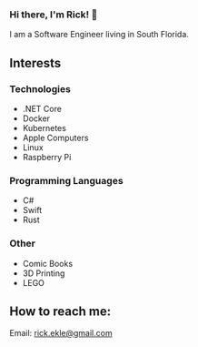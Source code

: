 ### Hi there, I'm Rick! 👋

I am a Software Engineer living in South Florida.

## Interests

### Technologies

* .NET Core
* Docker
* Kubernetes
* Apple Computers
* Linux
* Raspberry Pi

### Programming Languages
* C#
* Swift
* Rust

### Other

* Comic Books
* 3D Printing
* LEGO

## How to reach me:

Email: rick.ekle@gmail.com

<!--
**rekle/rekle** is a ✨ _special_ ✨ repository because its `README.md` (this file) appears on your GitHub profile.

Here are some ideas to get you started:

- 🔭 I’m currently working on ...
- 🌱 I’m currently learning ...
- 👯 I’m looking to collaborate on ...
- 🤔 I’m looking for help with ...
- 💬 Ask me about ...
- 📫 How to reach me: ...
- 😄 Pronouns: ...
- ⚡ Fun fact: ...
-->
